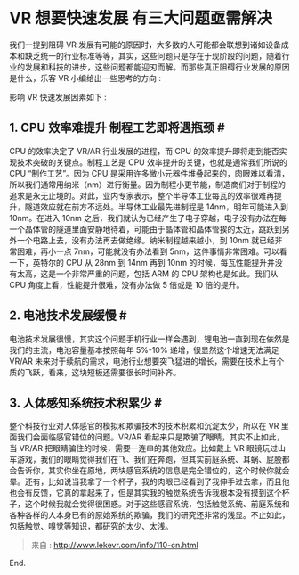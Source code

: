 # VR 想要快速发展 有三大问题亟需解决

我们一提到阻碍 VR 发展有可能的原因时，大多数的人可能都会联想到诸如设备成本和缺乏统一的行业标准等等，其实，这些问题只是存在于现阶段的问题，随着行业的发展和科技的进步，这些问题都能迎刃而解。而那些真正阻碍行业发展的原因是什么，乐客 VR 小编给出一些思考的方向 :

影响 VR 快速发展因素如下 :

## 1. CPU 效率难提升 制程工艺即将遇瓶颈 # #

CPU 的效率决定了 VR/AR 行业发展的进程，而 CPU 的效率提升即将走到能否实现技术突破的关键点。制程工艺是 CPU 效率提升的关键，也就是通常我们所说的 CPU “制作工艺”。因为 CPU 是采用许多微小元器件堆叠起来的，肉眼难以看清，所以我们通常用纳米（nm）进行衡量。因为制程小更节能，制造商们对于制程的追求是永无止境的。对此，业内专家表示，整个半导体工业每瓦的效率很难再提升，隧道效应就在前方不远处。半导体工业最先进制程是 14nm，明年可能进入到 10nm。在进入 10nm 之后，我们就认为已经产生了电子穿越，电子没有办法在每一个晶体管的隧道里面安静地待着，可能由于晶体管和晶体管挨的太近，跳跃到另外一个电路上去，没有办法再去做绝缘。纳米制程越来越小，到 10nm 就已经非常困难，再小一点 7nm，可能就没有办法看到 5nm，这件事情非常困难。可以看一下，英特尔的 CPU 从 28nm 到 14nm 再到 10nm 的时候，每瓦性能提升并没有太高，这是一个非常严重的问题，包括 ARM 的 CPU 架构也是如此。我们从 CPU 角度上看，性能提升很难，没有办法做 5 倍或是 10 倍的提升。

## 2. 电池技术发展缓慢 # #

电池技术发展很慢，其实这个问题手机行业一样会遇到，锂电池一直到现在依然是我们的主流，电池容量基本按照每年 5%-10% 递增，很显然这个增速无法满足 VR/AR 未来对于续航的需求，电池行业想要突飞猛进的增长，需要在技术上有个质的飞跃，看来，这块短板还需要很长时间补齐。

## 3. 人体感知系统技术积累少 # #

整个科技行业对人体感官的模拟和欺骗技术的技术积累和沉淀太少，所以在 VR 里面我们会面临感官错位的问题。VR/AR 看起来只是欺骗了眼睛，其实不止如此，当 VR/AR 把眼睛骗住的时候，需要一连串的其他效应。比如戴上 VR 眼镜玩过山车游戏，我们的眼睛觉得我们在飞、我们在奔跑，但其实前庭系统、耳蜗、屁股都会告诉你，其实你坐在原地，两块感官系统的信息是完全错位的，这个时候你就会晕。还有，比如说当我拿了一个杯子，我的肉眼已经看到了我伸手过去拿，而且他也会有反馈，它真的拿起来了，但是其实我的触觉系统告诉我根本没有摸到这个杯子，这个时候我就会觉得很困惑。对于这些感官系统，包括触觉系统、前庭系统和各种各样的人本身已有的原始系统的欺骗，我们的研究还非常的浅显。不止如此，包括触觉、嗅觉等知识，都研究的太少、太浅。

>来自 : <http://www.lekevr.com/info/110-cn.html>

End.
